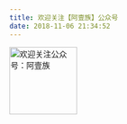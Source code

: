 ```yaml
---
title: 欢迎关注【阿壹族】公众号
date: 2018-11-06 21:34:52
---
```


<img class="nofancybox" style="width:120px;margin:0 auto" src="https://cdn7.aezo.cn/common/qrcode/ayz_qrcode.jpg" alt="欢迎关注公众号：阿壹族" title="欢迎关注公众号：阿壹族">
